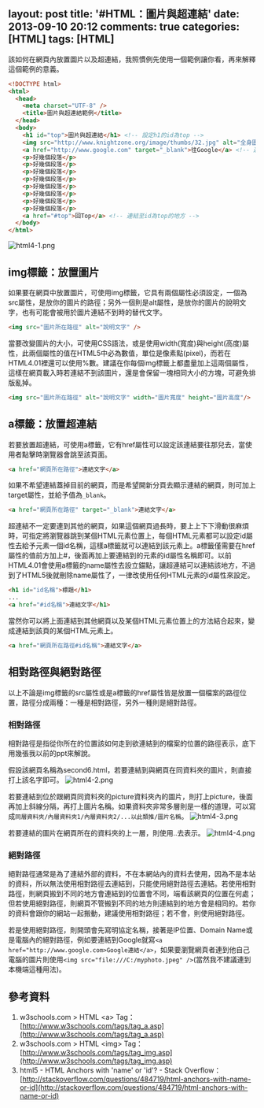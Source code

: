 layout: post
title: '#HTML：圖片與超連結'
date: 2013-09-10 20:12
comments: true
categories: [HTML]
tags: [HTML]
---
該如何在網頁內放置圖片以及超連結，我照慣例先使用一個範例讓你看，再來解釋這個範例的意義。
```html pictureHyperlinkExample.html
<!DOCTYPE html>
<html>
  <head>
    <meta charset="UTF-8" />
    <title>圖片與超連結範例</title>
  </head>
  <body>
    <h1 id="top">圖片與超連結</h1> <!-- 設定h1的id為top -->
    <img src="http://www.knightzone.org/image/thumbs/32.jpg" alt="全身圖" /> <!-- 放置圖片 -->
    <a href="http://www.google.com" target="_blank">往Google</a> <!-- 連結並換新分頁 -->
    <p>好幾個段落</p>
    <p>好幾個段落</p>
    <p>好幾個段落</p>
    <p>好幾個段落</p>
    <p>好幾個段落</p>
    <p>好幾個段落</p>
    <p>好幾個段落</p>
    <p>好幾個段落</p>
    <a href="#top">回Top</a> <!-- 連結至id為top的地方 -->
  </body>
</html>
```
![html4-1.png](/image/GyeO6tYCTP6KqSzrKSCi_html4-1.png)

## img標籤：放置圖片
如果要在網頁中放置圖片，可使用img標籤，它具有兩個屬性必須設定，一個為src屬性，是放你的圖片的路徑；另外一個則是alt屬性，是放你的圖片的說明文字，也有可能會被用於圖片連結不到時的替代文字。

```html img.html
<img src="圖片所在路徑" alt="說明文字" />
```

當要改變圖片的大小，可使用CSS語法，或是使用width(寬度)與height(高度)屬性，此兩個屬性的值在HTML5中必為數值，單位是像素點(pixel)，而若在HTML4.01裡還可以使用%數。建議在你每個img標籤上都盡量加上這兩個屬性，這樣在網頁載入時若連結不到該圖片，還是會保留一塊相同大小的方塊，可避免排版亂掉。

```html imgwh.html
<img src="圖片所在路徑" alt="說明文字" width="圖片寬度" height="圖片高度"/>
```

## a標籤：放置超連結
若要放置超連結，可使用a標籤，它有href屬性可以設定該連結要往那兒去，當使用者點擊時瀏覽器會跳至該頁面。
```html a.html
<a href="網頁所在路徑">連結文字</a>
```

如果不希望連結蓋掉目前的網頁，而是希望開新分頁去顯示連結的網頁，則可加上target屬性，並給予值為`_blank`。
```html newpage.html
<a href="網頁所在路徑" target="_blank">連結文字</a>
```

超連結不一定要連到其他的網頁，如果這個網頁過長時，要上上下下滑動很麻煩時，可指定將瀏覽器跳到某個HTML元素位置上，每個HTML元素都可以設定id屬性去給予元素一個id名稱，這樣a標籤就可以連結到該元素上。a標籤僅需要在href屬性的值前方加上#，後面再加上要連結到的元素的id屬性名稱即可。以前HTML4.01會使用a標籤的name屬性去設立錨點，讓超連結可以連結該地方，不過到了HTML5後就刪除name屬性了，一律改使用任何HTML元素的id屬性來設定。
```html id.html
<h1 id="id名稱">標題</h1>
...
<a href="#id名稱">連結文字</h1>
```

當然你可以將上面連結到其他網頁以及某個HTML元素位置上的方法結合起來，變成連結到該頁的某個HTML元素上。
```html otherpageId.html
<a href="網頁所在路徑#id名稱">連結文字</a>
```

## 相對路徑與絕對路徑
以上不論是img標籤的src屬性或是a標籤的href屬性皆是放置一個檔案的路徑位置，路徑分成兩種：一種是相對路徑，另外一種則是絕對路徑。

### 相對路徑
相對路徑是指從你所在的位置該如何走到欲連結到的檔案的位置的路徑表示，底下用幾張我以前的ppt來解說。

假設該網頁名稱為second6.html，若要連結到與網頁在同資料夾的圖片，則直接打上該名字即可。
![html4-2.png](/image/wpLKVi59SlecwcHkgmR2_html4-2.png)

若要連結到位於跟網頁同資料夾的picture資料夾內的圖片，則打上picture，後面再加上斜線分隔，再打上圖片名稱。如果資料夾非常多層則是一樣的道理，可以寫成`同層資料夾/內層資料夾1/內層資料夾2/...以此類推/圖片名稱`。
![html4-3.png](/image/hxoYB90RyVoypWLiGwRQ_html4-3.png)

若要連結的圖片在網頁所在的資料夾的上一層，則使用..去表示。
![html4-4.png](/image/kQiNSVBnTKm0EWe0YSSr_html4-4.png)

### 絕對路徑
絕對路徑通常是為了連結外部的資料，不在本網站內的資料去使用，因為不是本站的資料，所以無法使用相對路徑去連結到，只能使用絕對路徑去連結。若使用相對路徑，則網頁搬到不同的地方會連結到的位置會不同，端看該網頁的位置在何處；但若使用絕對路徑，則網頁不管搬到不同的地方則連結到的地方會是相同的。若你的資料會跟你的網站一起搬動，建議使用相對路徑；若不會，則使用絕對路徑。

若是使用絕對路徑，則開頭會先寫明協定名稱，接著是IP位置、Domain Name或是電腦內的絕對路徑，例如要連結到Google就寫`<a href="http://www.google.com>Google連結</a>`，如果要瀏覽網頁者連到他自己電腦的圖片則使用`<img src="file:///C:/myphoto.jpeg" />`(當然我不建議連到本機端這種用法)。

## 參考資料
1. w3schools.com > HTML &lt;a&gt; Tag：[http://www.w3schools.com/tags/tag_a.asp](http://www.w3schools.com/tags/tag_a.asp)
2. w3schools.com > HTML &lt;img&gt; Tag：[http://www.w3schools.com/tags/tag_img.asp](http://www.w3schools.com/tags/tag_img.asp)
3. html5 - HTML Anchors with &#39;name&#39; or &#39;id&#39;? - Stack Overflow：[http://stackoverflow.com/questions/484719/html-anchors-with-name-or-id](http://stackoverflow.com/questions/484719/html-anchors-with-name-or-id)